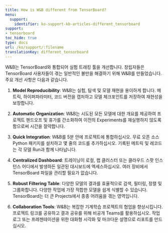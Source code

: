 ```yaml
---
title: How is W&B different from TensorBoard?
menu:
  support:
    identifier: ko-support-kb-articles-different_tensorboard
support:
- tensorboard
toc_hide: true
type: docs
url: /ko/support/:filename
translationKey: different_tensorboard
---
```

W&B는 TensorBoard와 통합되어 실험 트래킹 툴을 개선합니다. 창립자들은 TensorBoard 사용자들이 겪는 일반적인 불만을 해결하기 위해 W&B를 만들었습니다. 주요 개선 사항은 다음과 같습니다.

1. **Model Reproducibility**: W&B는 실험, 탐색 및 모델 재현을 용이하게 합니다. 메트릭, 하이퍼파라미터, 코드 버전을 캡처하고 모델 체크포인트를 저장하여 재현성을 보장합니다.

2. **Automatic Organization**: W&B는 시도된 모든 모델에 대한 개요를 제공하여 프로젝트 핸드오프 및 휴가를 간소화하여 이전의 Experiments를 재실행하지 않도록 함으로써 시간을 절약합니다.

3. **Quick Integration**: W&B를 5분 안에 프로젝트에 통합하십시오. 무료 오픈 소스 Python 패키지를 설치하고 몇 줄의 코드를 추가하십시오. 기록된 메트릭 및 레코드는 각 모델 Run과 함께 나타납니다.

4. **Centralized Dashboard**: 트레이닝이 로컬, 랩 클러스터 또는 클라우드 스팟 인스턴스 어디에서 발생하든 일관된 대시보드에 엑세스하십시오. 여러 장비에서 TensorBoard 파일을 관리할 필요가 없습니다.

5. **Robust Filtering Table**: 다양한 모델의 결과를 효율적으로 검색, 필터링, 정렬 및 그룹화합니다. 다양한 작업에 가장 적합한 모델을 쉽게 식별할 수 있습니다. TensorBoard는 더 큰 Projects에서 종종 어려움을 겪는 영역입니다.

6. **Collaboration Tools**: W&B는 복잡한 기계학습 프로젝트의 협업을 향상시킵니다. 프로젝트 링크를 공유하고 결과 공유를 위해 비공개 Teams를 활용하십시오. 작업 로그 또는 프레젠테이션을 위한 대화형 시각화 및 마크다운 설명으로 리포트를 만드십시오.
